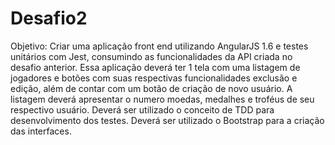 # Desafio2
Objetivo: 
Criar uma aplicação front end utilizando AngularJS 1.6 e testes unitários com Jest,
consumindo as funcionalidades da API criada no desafio anterior.
Essa aplicação deverá ter 1 tela com uma listagem de jogadores e botões com suas
respectivas funcionalidades exclusão e edição, além de contar com um botão de
criação de novo usuário.
A listagem deverá apresentar o numero moedas, medalhes e troféus de seu respectivo
usuário.
Deverá ser utilizado o conceito de TDD para desenvolvimento dos testes.
Deverá ser utilizado o Bootstrap para a criação das interfaces.
